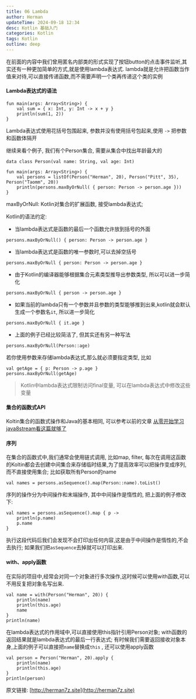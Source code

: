 ```yaml
---
title: 06 Lambda
author: Herman
updateTime: 2024-09-18 12:34
desc: Kotlin 基础入门
categories: Kotlin
tags: Kotlin
outline: deep
---
```




在前面的内容中我们曾用匿名内部类的形式实现了按钮button的点击事件监听,其实还有一种更加简单的方式,就是使用lambda表达式.
lambda就是允许把函数当作值来对待,可以直接传递函数,而不需要声明一个类再传递这个类的实例

#### Lambda表达式的语法

```
fun main(args: Array<String>) {
    val sum = { x: Int, y: Int -> x + y }
    println(sum(1, 2))
}
```
Lambda表达式使用花括号包围起来, 参数并没有使用括号包起来,使用 `->` 把参数和函数体隔开


继续来看个例子, 我们有个Person集合, 需要从集合中找出年龄最大的

```
data class Person(val name: String, val age: Int)

fun main(args: Array<String>) {
    val persons = listOf(Person("Herman", 20), Person("Pitt", 35), Person("Taomm", 20))
    println(persons.maxByOrNull( { person: Person -> person.age }))
}
```

maxByOrNull: Kotlin对集合的扩展函数, 接受lambda表达式;

Kotlin的语法约定:

* 当lambda表达式是函数的最后一个函数允许放到括号的外面
```
persons.maxByOrNull() { person: Person -> person.age }
```

* 当lambda表达式是函数的唯一参数时,可以去掉空括号
```
persons.maxByOrNull { person: Person -> person.age }
```

* 由于Kotlin的编译器能够根据集合元素类型推导出参数类型, 所以可以进一步简化

```
persons.maxByOrNull { person -> person.age }
```

* 如果当前的lambda只有一个参数并且参数的类型能够推到出来,kotlin就会默认生成一个参数名`it`, 所以进一步简化
```
persons.maxByOrNull { it.age }
```

* 上面的例子已经比较简洁了, 但其实还有另一种写法
```
persons.maxByOrNull(Person::age)
```


若你使用参数来存储lambda表达式,那么就必须要指定类型, 比如
```
val getAge = { p: Person -> p.age }
persons.maxByOrNull(getAge)
```

> Kotlin中lambda表达式限制访问final变量, 可以在lambda表达式中修改这些变量


#### 集合的函数式API
Koltin集合的函数式操作和Java的基本相同, 可以参考以前的文章 [从零开始学习java8stream看这篇就够了](https://herman7z.site/Notes/No2TechColumn/01%20Java/09%20%E4%BB%8E%E9%9B%B6%E5%BC%80%E5%A7%8B%E5%AD%A6%E4%B9%A0java8stream%E7%9C%8B%E8%BF%99%E7%AF%87%E5%B0%B1%E5%A4%9F%E4%BA%86.html)


#### 序列
在集合的函数式中,我们通常会使用链式调用, 比如map, filter, 每次在调用这函数的Koltin都会去创建中间集合来存储临时结果,为了提高效率可以把操作变成序列,而不直接使用集合; 比如获取所有Person的name

```
val names = persons.asSequence().map(Person::name).toList()
```

序列的操作分为中间操作和末端操作, 其中中间操作是惰性的, 把上面的例子修改下:

```
val names = persons.asSequence().map { p ->
    println(p.name)
    p.name
}
```
执行这段代码后我们会发现不会打印出任何内容,这是由于中间操作是惰性的,不会去执行; 如果我们把`asSequence`去掉就可以打印出来.



#### with、apply函数
在实际的项目中,经常会对同一个对象进行多次操作,这时候可以使用with函数,可以不用反复把对象名写出来.
```
val name = with(Person("Herman", 20)) {
    println(name)
    println(this.age)
    name
}
println(name)
```

在lambda表达式的作用域中,可以直接使用this指针引用Person对象;
with函数的返回结果就是lambda表达式的最后一行表达式; 有时候我们需要返回接收对象本身,上面的例子可以直接把`name`替换成`this` , 还可以使用apply函数

```
val person = Person("Herman", 20).apply {
    println(name)
    println(this.age)
}
println(person)
```



原文链接: [http://herman7z.site](http://herman7z.site)
